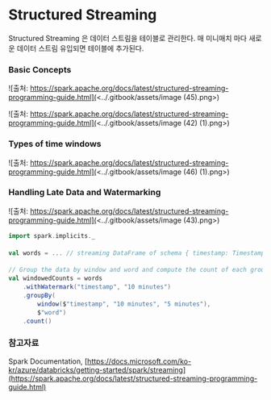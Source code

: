 # Structured Streaming

Structured Streaming 은 데이터 스트림을 테이블로 관리한다. 매 미니매치 마다 새로운 데이터 스트림 유입되면 테이블에 추가된다.

### Basic Concepts <a href="#basic-concepts" id="basic-concepts"></a>

![출처: https://spark.apache.org/docs/latest/structured-streaming-programming-guide.html](<../.gitbook/assets/image (45).png>)

![출처: https://spark.apache.org/docs/latest/structured-streaming-programming-guide.html](<../.gitbook/assets/image (42) (1).png>)



### **Types of time windows**

![출처: https://spark.apache.org/docs/latest/structured-streaming-programming-guide.html](<../.gitbook/assets/image (46) (1).png>)



### **Handling Late Data and Watermarking**

![출처: https://spark.apache.org/docs/latest/structured-streaming-programming-guide.html](<../.gitbook/assets/image (43).png>)



```scala
import spark.implicits._

val words = ... // streaming DataFrame of schema { timestamp: Timestamp, word: String }

// Group the data by window and word and compute the count of each group
val windowedCounts = words
    .withWatermark("timestamp", "10 minutes")
    .groupBy(
        window($"timestamp", "10 minutes", "5 minutes"),
        $"word")
    .count()
```

###

### 참고자료

Spark Documentation, [https://docs.microsoft.com/ko-kr/azure/databricks/getting-started/spark/streaming](https://spark.apache.org/docs/latest/structured-streaming-programming-guide.html)

